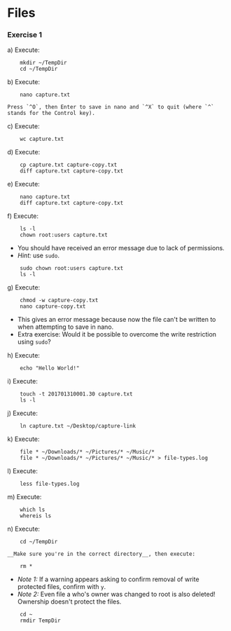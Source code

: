 # Files

### Exercise 1

a) Execute:
```
    mkdir ~/TempDir
    cd ~/TempDir
```

b) Execute:
```
    nano capture.txt
```

    Press `^O`, then Enter to save in nano and `^X` to quit (where `^` stands for the Control key).

c) Execute:
```
    wc capture.txt
```

d) Execute:
```
    cp capture.txt capture-copy.txt
    diff capture.txt capture-copy.txt
```

e) Execute:
```
    nano capture.txt
    diff capture.txt capture-copy.txt
```

f) Execute:
```
    ls -l
    chown root:users capture.txt
```
- You should have received an error message due to lack of permissions.
- *Hint:* use `sudo`.

```
    sudo chown root:users capture.txt
    ls -l
```

g) Execute:
```
    chmod -w capture-copy.txt
    nano capture-copy.txt
```
- This gives an error message because now the file can't be written to when attempting to save in nano.
- Extra exercise: Would it be possible to overcome the write restriction using `sudo`?

h) Execute:
```
    echo "Hello World!"
```

i) Execute:
```
    touch -t 201701310001.30 capture.txt
    ls -l
```

j) Execute:
```
    ln capture.txt ~/Desktop/capture-link
```

k) Execute:
```
    file * ~/Downloads/* ~/Pictures/* ~/Music/*
    file * ~/Downloads/* ~/Pictures/* ~/Music/* > file-types.log
```

l) Execute:
```
    less file-types.log
```

m) Execute:
```
    which ls
    whereis ls
```

n) Execute:
```
    cd ~/TempDir
```
    __Make sure you're in the correct directory__, then execute:
```
    rm *
```
- *Note 1:* If a warning appears asking to confirm removal of write protected files, confirm with `y`.
- *Note 2:* Even file a who's owner was changed to root is also deleted! Ownership doesn't protect the files.
```
    cd ~
    rmdir TempDir
```
